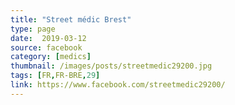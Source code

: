 ```yaml
---
title: "Street médic Brest"
type: page
date:  2019-03-12
source: facebook
category: [medics]
thumbnail: /images/posts/streetmedic29200.jpg
tags: [FR,FR-BRE,29]
link: https://www.facebook.com/streetmedic29200/
---
```

